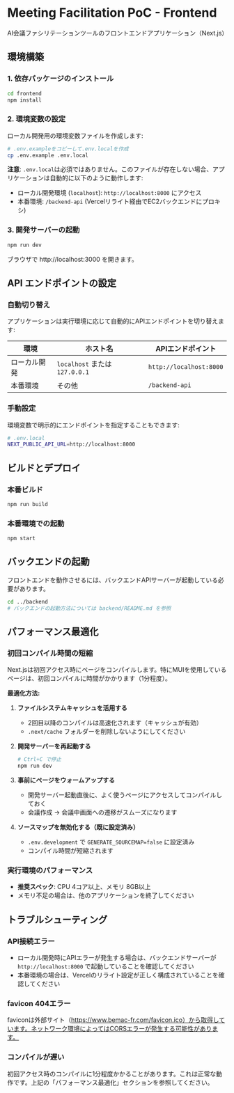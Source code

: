 # Meeting Facilitation PoC - Frontend

AI会議ファシリテーションツールのフロントエンドアプリケーション（Next.js）

## 環境構築

### 1. 依存パッケージのインストール

```bash
cd frontend
npm install
```

### 2. 環境変数の設定

ローカル開発用の環境変数ファイルを作成します:

```bash
# .env.exampleをコピーして.env.localを作成
cp .env.example .env.local
```

**注意**: `.env.local`は必須ではありません。このファイルが存在しない場合、アプリケーションは自動的に以下のように動作します:
- ローカル開発環境 (`localhost`): `http://localhost:8000` にアクセス
- 本番環境: `/backend-api` (Vercelリライト経由でEC2バックエンドにプロキシ)

### 3. 開発サーバーの起動

```bash
npm run dev
```

ブラウザで http://localhost:3000 を開きます。

## API エンドポイントの設定

### 自動切り替え

アプリケーションは実行環境に応じて自動的にAPIエンドポイントを切り替えます:

| 環境 | ホスト名 | APIエンドポイント |
|------|----------|-------------------|
| ローカル開発 | `localhost` または `127.0.0.1` | `http://localhost:8000` |
| 本番環境 | その他 | `/backend-api` |

### 手動設定

環境変数で明示的にエンドポイントを指定することもできます:

```bash
# .env.local
NEXT_PUBLIC_API_URL=http://localhost:8000
```

## ビルドとデプロイ

### 本番ビルド

```bash
npm run build
```

### 本番環境での起動

```bash
npm start
```

## バックエンドの起動

フロントエンドを動作させるには、バックエンドAPIサーバーが起動している必要があります。

```bash
cd ../backend
# バックエンドの起動方法については backend/README.md を参照
```

## パフォーマンス最適化

### 初回コンパイル時間の短縮

Next.jsは初回アクセス時にページをコンパイルします。特にMUIを使用しているページは、初回コンパイルに時間がかかります（1分程度）。

**最適化方法:**

1. **ファイルシステムキャッシュを活用する**
   - 2回目以降のコンパイルは高速化されます（キャッシュが有効）
   - `.next/cache` フォルダーを削除しないようにしてください

2. **開発サーバーを再起動する**
   ```bash
   # Ctrl+C で停止
   npm run dev
   ```

3. **事前にページをウォームアップする**
   - 開発サーバー起動直後に、よく使うページにアクセスしてコンパイルしておく
   - 会議作成 → 会議中画面への遷移がスムーズになります

4. **ソースマップを無効化する（既に設定済み）**
   - `.env.development` で `GENERATE_SOURCEMAP=false` に設定済み
   - コンパイル時間が短縮されます

### 実行環境のパフォーマンス

- **推奨スペック**: CPU 4コア以上、メモリ 8GB以上
- メモリ不足の場合は、他のアプリケーションを終了してください

## トラブルシューティング

### API接続エラー

- ローカル開発時にAPIエラーが発生する場合は、バックエンドサーバーが `http://localhost:8000` で起動していることを確認してください
- 本番環境の場合は、Vercelのリライト設定が正しく構成されていることを確認してください

### favicon 404エラー

faviconは外部サイト（https://www.bemac-fr.com/favicon.ico）から取得しています。ネットワーク環境によってはCORSエラーが発生する可能性があります。

### コンパイルが遅い

初回アクセス時のコンパイルに1分程度かかることがあります。これは正常な動作です。上記の「パフォーマンス最適化」セクションを参照してください。
